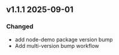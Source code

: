 ## v1.1.1 2025-09-01

### Changed

- add node-demo package version bump
- Add multi-version bump workflow

